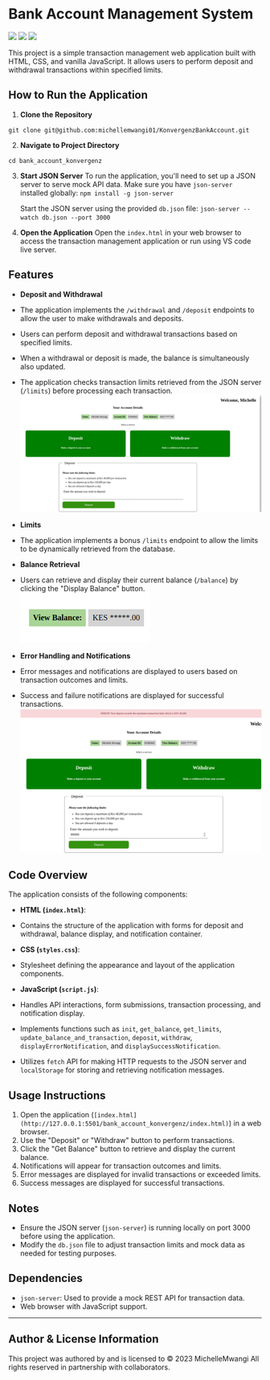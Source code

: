 # Bank Account Management System

![](https://img.shields.io/badge/HTML5-E34F26?style=for-the-badge&logo=html5&logoColor=white)
![](https://img.shields.io/badge/CSS3-1572B6?style=for-the-badge&logo=css3&logoColor=white)
![](https://img.shields.io/badge/JavaScript-323330?style=for-the-badge&logo=javascript&logoColor=F7DF1E)

This project is a simple transaction management web application built with HTML, CSS, and vanilla JavaScript. It allows users to perform deposit and withdrawal transactions within specified limits.

## How to Run the Application

1. **Clone the Repository**

```
git clone git@github.com:michellemwangi01/KonvergenzBankAccount.git
```

2. **Navigate to Project Directory**

```
cd bank_account_konvergenz
```

3. **Start JSON Server**
   To run the application, you'll need to set up a JSON server to serve mock API data. Make sure you have `json-server` installed globally:
   `npm install -g json-server`

   Start the JSON server using the provided `db.json` file:
   `json-server --watch db.json --port 3000`

4. **Open the Application**
   Open the `index.html` in your web browser to access the transaction management application or run using VS code live server.

## Features

- **Deposit and Withdrawal**
- The application implements the `/withdrawal` and `/deposit` endpoints to allow the user to make withdrawals and deposits.
- Users can perform deposit and withdrawal transactions based on specified limits.
- When a withdrawal or deposit is made, the balance is simultaneously also updated.
- The application checks transaction limits retrieved from the JSON server (`/limits`) before processing each transaction.
  ![alt text](Images/image-3.png)

- **Limits**
- The application implements a bonus `/limits` endpoint to allow the limits to be dynamically retrieved from the database.

- **Balance Retrieval**
- Users can retrieve and display their current balance (`/balance`) by clicking the "Display Balance" button.
  ![alt text](Images/image-1.png)

- **Error Handling and Notifications**
- Error messages and notifications are displayed to users based on transaction outcomes and limits.
- Success and failure notifications are displayed for successful transactions.
  ![alt text](Images/image-4.png)

## Code Overview

The application consists of the following components:

- **HTML (`index.html`)**:
- Contains the structure of the application with forms for deposit and withdrawal, balance display, and notification container.

- **CSS (`styles.css`)**:
- Stylesheet defining the appearance and layout of the application components.

- **JavaScript (`script.js`)**:
- Handles API interactions, form submissions, transaction processing, and notification display.
- Implements functions such as `init`, `get_balance`, `get_limits`, `update_balance_and_transaction`, `deposit`, `withdraw`, `displayErrorNotification`, and `displaySuccessNotification`.
- Utilizes `fetch` API for making HTTP requests to the JSON server and `localStorage` for storing and retrieving notification messages.

## Usage Instructions

1. Open the application (`[index.html](http://127.0.0.1:5501/bank_account_konvergenz/index.html)`) in a web browser.
2. Use the "Deposit" or "Withdraw" button to perform transactions.
3. Click the "Get Balance" button to retrieve and display the current balance.
4. Notifications will appear for transaction outcomes and limits.
5. Error messages are displayed for invalid transactions or exceeded limits.
6. Success messages are displayed for successful transactions.

## Notes

- Ensure the JSON server (`json-server`) is running locally on port 3000 before using the application.
- Modify the `db.json` file to adjust transaction limits and mock data as needed for testing purposes.

## Dependencies

- `json-server`: Used to provide a mock REST API for transaction data.
- Web browser with JavaScript support.

---

## Author & License Information

This project was authored by and is licensed to © 2023 MichelleMwangi All rights reserved in partnership with collaborators.

